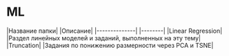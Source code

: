 # ML
|Название папки| |Описание|
|--------------| |--------|
|Linear Regression| |Раздел линейных моделей и заданий, выполненных на эту тему|
|Truncation| |Задания по понижению размерности через PCA и TSNE|
